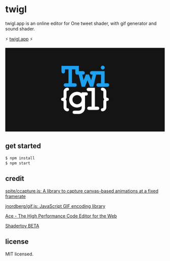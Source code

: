 
# twigl

twigl.app is an online editor for One tweet shader, with gif generator and sound shader.

⚡ [twigl\.app](https://twigl.app/) ⚡

<div style="width: 100%; text-align: center;"><img src="./resource/ogp.png" style="max-width: 100%;"></div>

## get started

```
$ npm install
$ npm start
```

## credit

[spite/ccapture\.js: A library to capture canvas\-based animations at a fixed framerate](https://github.com/spite/ccapture.js)

[jnordberg/gif\.js: JavaScript GIF encoding library](https://github.com/jnordberg/gif.js)

[Ace \- The High Performance Code Editor for the Web](https://ace.c9.io/)

[Shadertoy BETA](https://www.shadertoy.com/)

## license

MIT licensed.

